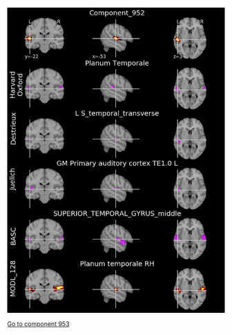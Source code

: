 


![952](preliminary/952.jpg "Component 952")

[Go to component 953](https://parietal-inria.github.io/MODL_atlas/1024/953 "Component 953")